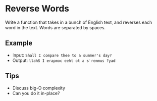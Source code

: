 # Reverse Words

Write a function that takes in a bunch of English text,
and reverses each word in the text. Words are separated by spaces.

## Example
* Input: `Shall I compare thee to a summer's day?`
* Output: `llahS I erapmoc eeht ot a s'remmus ?yad`

## Tips
* Discuss big-O complexity
* Can you do it in-place?

